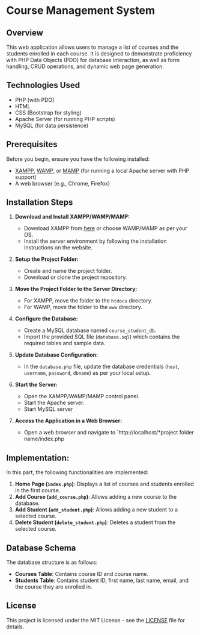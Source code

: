# Course Management System

## Overview
This web application allows users to manage a list of courses and the students enrolled in each course. It is designed to demonstrate proficiency with PHP Data Objects (PDO) for database interaction, as well as form handling, CRUD operations, and dynamic web page generation.

## Technologies Used
- PHP (with PDO)
- HTML
- CSS (Bootstrap for styling)
- Apache Server (for running PHP scripts)
- MySQL (for data persistence)

## Prerequisites
Before you begin, ensure you have the following installed:
- [XAMPP](https://www.apachefriends.org/index.html), [WAMP](http://www.wampserver.com/en/), or [MAMP](https://www.mamp.info/en/) (for running a local Apache server with PHP support)
- A web browser (e.g., Chrome, Firefox)

## Installation Steps
1. **Download and Install XAMPP/WAMP/MAMP:**
   - Download XAMPP from [here](https://www.apachefriends.org/index.html) or choose WAMP/MAMP as per your OS.
   - Install the server environment by following the installation instructions on the website.

2. **Setup the Project Folder:**
   - Create and name the project folder.
   - Download or clone the project repository.

3. **Move the Project Folder to the Server Directory:**
   - For XAMPP, move the folder to the `htdocs` directory.
   - For WAMP, move the folder to the `www` directory.

4. **Configure the Database:**
   - Create a MySQL database named `course_student_db`.
   - Import the provided SQL file (`database.sql`) which contains the required tables and sample data.

5. **Update Database Configuration:**
   - In the `database.php` file, update the database credentials (`host`, `username`, `password`, `dbname`) as per your local setup.

6. **Start the Server:**
   - Open the XAMPP/WAMP/MAMP control panel.
   - Start the Apache server.
   - Start MySQL server

7. **Access the Application in a Web Browser:**
   - Open a web browser and navigate to `http://localhost/*project folder name/index.php
  
## Implementation:
In this part, the following functionalities are implemented:
1. **Home Page (`index.php`)**: Displays a list of courses and students enrolled in the first course.
2. **Add Course (`add_course.php`)**: Allows adding a new course to the database.
3. **Add Student (`add_student.php`)**: Allows adding a new student to a selected course.
4. **Delete Student (`delete_student.php`)**: Deletes a student from the selected course.

## Database Schema
The database structure is as follows:
- **Courses Table**: Contains course ID and course name.
- **Students Table**: Contains student ID, first name, last name, email, and the course they are enrolled in.

## License
This project is licensed under the MIT License - see the [LICENSE](License.txt) file for details.

